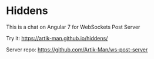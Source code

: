 # Hiddens

This is a chat on Angular 7 for WebSockets Post Server

Try it: https://artik-man.github.io/hiddens/

Server repo: https://github.com/Artik-Man/ws-post-server